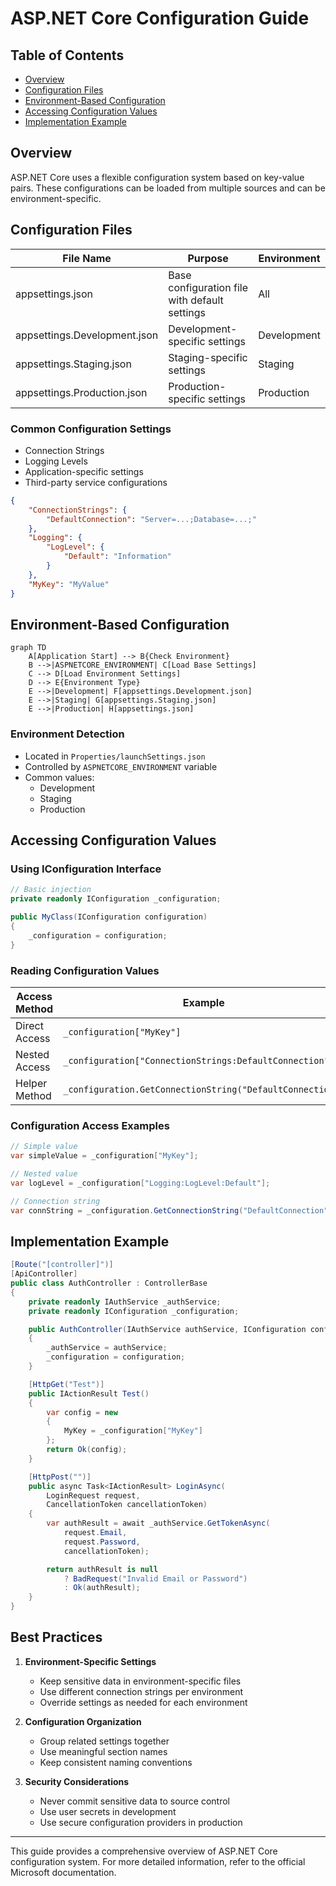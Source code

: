 # ASP.NET Core Configuration Guide

## Table of Contents
- [Overview](#overview)
- [Configuration Files](#configuration-files)
- [Environment-Based Configuration](#environment-based-configuration)
- [Accessing Configuration Values](#accessing-configuration-values)
- [Implementation Example](#implementation-example)

## Overview

ASP.NET Core uses a flexible configuration system based on key-value pairs. These configurations can be loaded from multiple sources and can be environment-specific.

## Configuration Files

| File Name | Purpose | Environment |
|-----------|---------|-------------|
| appsettings.json | Base configuration file with default settings | All |
| appsettings.Development.json | Development-specific settings | Development |
| appsettings.Staging.json | Staging-specific settings | Staging |
| appsettings.Production.json | Production-specific settings | Production |

### Common Configuration Settings
- Connection Strings
- Logging Levels
- Application-specific settings
- Third-party service configurations

```json
{
    "ConnectionStrings": {
        "DefaultConnection": "Server=...;Database=...;"
    },
    "Logging": {
        "LogLevel": {
            "Default": "Information"
        }
    },
    "MyKey": "MyValue"
}
```

## Environment-Based Configuration

```mermaid
graph TD
    A[Application Start] --> B{Check Environment}
    B -->|ASPNETCORE_ENVIRONMENT| C[Load Base Settings]
    C --> D[Load Environment Settings]
    D --> E{Environment Type}
    E -->|Development| F[appsettings.Development.json]
    E -->|Staging| G[appsettings.Staging.json]
    E -->|Production| H[appsettings.json]
```

### Environment Detection
- Located in `Properties/launchSettings.json`
- Controlled by `ASPNETCORE_ENVIRONMENT` variable
- Common values:
  - Development
  - Staging
  - Production

## Accessing Configuration Values

### Using IConfiguration Interface

```csharp
// Basic injection
private readonly IConfiguration _configuration;

public MyClass(IConfiguration configuration)
{
    _configuration = configuration;
}
```

### Reading Configuration Values

| Access Method | Example | Use Case |
|--------------|---------|----------|
| Direct Access | `_configuration["MyKey"]` | Simple key-value |
| Nested Access | `_configuration["ConnectionStrings:DefaultConnection"]` | Nested objects |
| Helper Method | `_configuration.GetConnectionString("DefaultConnection")` | Connection strings |

### Configuration Access Examples

```csharp
// Simple value
var simpleValue = _configuration["MyKey"];

// Nested value
var logLevel = _configuration["Logging:LogLevel:Default"];

// Connection string
var connString = _configuration.GetConnectionString("DefaultConnection");
```

## Implementation Example

```csharp
[Route("[controller]")]
[ApiController]
public class AuthController : ControllerBase
{
    private readonly IAuthService _authService;
    private readonly IConfiguration _configuration;

    public AuthController(IAuthService authService, IConfiguration configuration)
    {
        _authService = authService;
        _configuration = configuration;
    }

    [HttpGet("Test")]
    public IActionResult Test()
    {
        var config = new
        {
            MyKey = _configuration["MyKey"]
        };
        return Ok(config);
    }

    [HttpPost("")]
    public async Task<IActionResult> LoginAsync(
        LoginRequest request, 
        CancellationToken cancellationToken)
    {
        var authResult = await _authService.GetTokenAsync(
            request.Email,
            request.Password,
            cancellationToken);

        return authResult is null 
            ? BadRequest("Invalid Email or Password") 
            : Ok(authResult);
    }
}
```

## Best Practices

1. **Environment-Specific Settings**
   - Keep sensitive data in environment-specific files
   - Use different connection strings per environment
   - Override settings as needed for each environment

2. **Configuration Organization**
   - Group related settings together
   - Use meaningful section names
   - Keep consistent naming conventions

3. **Security Considerations**
   - Never commit sensitive data to source control
   - Use user secrets in development
   - Use secure configuration providers in production

---

This guide provides a comprehensive overview of ASP.NET Core configuration system. For more detailed information, refer to the official Microsoft documentation.
